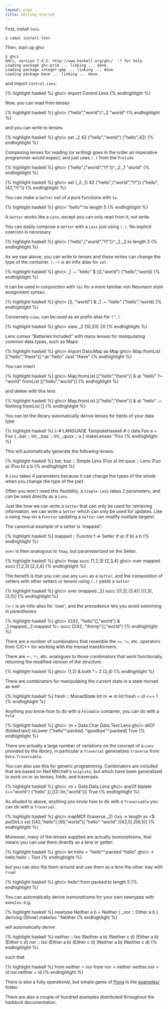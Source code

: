 ```yaml
---
layout: page
title: Getting Started
---
```


First, install `lens`.

    $ cabal install lens

Then, start up ghci

    $ ghci
    GHCi, version 7.4.2: http://www.haskell.org/ghc/  :? for help
    Loading package ghc-prim ... linking ... done.
    Loading package integer-gmp ... linking ... done.
    Loading package base ... linking ... done.

and import `Control.Lens`.

{% highlight haskell %}
ghci> import Control.Lens
{% endhighlight %}

Now, you can read from lenses

{% highlight haskell %}
ghci> ("hello","world")^._2
"world"
{% endhighlight %}

and you can write to lenses.

{% highlight haskell %}
ghci> set _2 42 ("hello","world")
("hello",42)
{% endhighlight %}

Composing lenses for reading (or writing) goes in the order an imperative programmer would expect, and just uses `(.)` from the `Prelude`.

{% highlight haskell %}
ghci> ("hello",("world","!!!"))^._2._1
"world"
{% endhighlight %}

{% highlight haskell %}
ghci> set (_2._1) 42 ("hello",("world","!!!"))
("hello",(42,"!!!"))
{% endhighlight %}

You can make a `Getter` out of a pure functions with `to`.

{% highlight haskell %}
ghci> "hello"^.to length
5
{% endhighlight %}

A `Getter` works like a `Lens`, except you can only read from it, not write.

You can easily compose a `Getter` with a `Lens` just using `(.)`. No explicit coercion is necessary.

{% highlight haskell %}
ghci> ("hello",("world","!!!"))^._2._2.to length
3
{% endhighlight %}

As we saw above, you can write to lenses and these writes can change the type of the container. `(.~)` is an infix alias for `set`.

{% highlight haskell %}
ghci> _1 .~ "hello" $ ((),"world")
("hello","world)
{% endhighlight %}

It can be used in conjunction with `(&)` for a more familiar von Neumann style assignment syntax:

{% highlight haskell %}
ghci> ((), "world") & _1 .~ "hello"
("hello","world)
{% endhighlight %}

Conversely `view`, can be used as an prefix alias for `(^.)`.

{% highlight haskell %}
ghci> view _2 (10,20)
20
{% endhighlight %}

Lens comes "Batteries Included" with many lenses for manipulating common data types, such as Maps:

{% highlight haskell %}
ghci> import Data.Map as Map
ghci> Map.fromList [("hello","there")] ^.at "hello"
Just "there"
{% endhighlight %}

You can insert

{% highlight haskell %}
ghci> Map.fromList [("hello","there")] & at "hello" ?~ "world"
fromList [("hello","world")]
{% endhighlight %}

and delete with this lens

{% highlight haskell %}
ghci> Map.fromList [("hello","there")] & at "hello" .~ Nothing
fromList []
{% endhighlight %}

You can let the library automatically derive lenses for fields of your data type

{% highlight haskell %}
{-# LANGUAGE TemplateHaskell #-}
data Foo a = Foo { _bar :: Int, _baz :: Int, _quux :: a }
makeLenses ''Foo
{% endhighlight %}

This will automatically generate the following lenses:

{% highlight haskell %}
bar, baz :: Simple Lens (Foo a) Int
quux :: Lens (Foo a) (Foo b) a b
{% endhighlight %}

A `Lens` takes 4 parameters because it can change the types of the whole when you change the type of the part.

Often you won't need this flexibility, a `Simple Lens` takes 2 parameters, and can be used directly as a `Lens`.

Just like how we can write a `Getter` that can only be used for retrieving information, we can write a `Setter`
which can only be used for updates. Like a using `fmap` on a `Functor` updating a `Setter` can modify multiple
targets!

The canonical example of a setter is 'mapped':

{% highlight haskell %}
mapped :: Functor f => Setter (f a) (f b) a b
{% endhighlight %}

`over` is then analogous to `fmap`, but parameterized on the Setter.

{% highlight haskell %}
ghci> fmap succ [1,2,3]
[2,3,4]
ghci> over mapped succ [1,2,3]
[2,3,4]
{% endhighlight %}

The benefit is that you can use any `Lens` as a `Setter`, and the composition of setters with other setters or lenses using `(.)` yields
a `Setter`.

{% highlight haskell %}
ghci> over (mapped._2) succ [(1,2),(3,4)]
[(1,3),(3,5)]
{% endhighlight %}

`(%~)` is an infix alias for 'over', and the precedence lets you avoid swimming in parentheses:

{% highlight haskell %}
ghci> ([(42, "hello")],"world") & _1.mapped._2.mapped %~ succ
([(42, "ifmmp")],"world")
{% endhighlight %}

There are a number of combinators that resemble the `+=`, `*=`, etc. operators from C/C++ for working with the monad transformers.

There are `+~`, `*~`, etc. analogues to those combinators that work functionally, returning the modified version of the structure.

{% highlight haskell %}
ghci> (1,2) & both *~ 2
(2,4)
{% endhighlight %}

There are combinators for manipulating the current state in a state monad as well

{% highlight haskell %}
fresh :: MonadState Int m => m Int
fresh = id <+= 1
{% endhighlight %}

Anything you know how to do with a `Foldable` container, you can do with a `Fold`

{% highlight haskell %}
ghci> :m + Data.Char Data.Text.Lens
ghci> allOf (folded.text) isLower ["hello"^.packed, "goodbye"^.packed]
True
{% endhighlight %}

There are actually a large number of variations on the concept of a `Lens` provided by the library, in particular a `Traversal`
generalizes `traverse` from `Data.Traversable`.

You can also use this for generic programming. Combinators are included that are based on Neil Mitchell's `uniplate`, but which
have been generalized to work on or as lenses, folds, and traversals.

{% highlight haskell %}
ghci> :m + Data.Data.Lens
ghci> anyOf biplate (=="world") ("hello",(),[(2::Int,"world")])
True
{% endhighlight %}

As alluded to above, anything you know how to do with a `Traversable` you can do with a `Traversal`.

{% highlight haskell %}
ghci> mapMOf (traverse._2) (\xs -> length xs <$ putStrLn xs) [(42,"hello"),(56,"world")]
"hello"
"world"
[(42,5),(56,5)]
{% endhighlight %}

Moreover, many of the lenses supplied are actually isomorphisms, that means you can use them directly as a lens or getter:

{% highlight haskell %}
ghci> let hello = "hello"^.packed
"hello"
ghci> :t hello
hello :: Text
{% endhighlight %}

but you can also flip them around and use them as a lens the other way with `from`!

{% highlight haskell %}
ghci> hello^.from packed.to length
5
{% endhighlight %}

You can automatically derive isomorphisms for your own newtypes with `makeIso`. e.g.

{% highlight haskell %}
newtype Neither a b = Neither { _nor :: Either a b } deriving (Show)
makeIso ''Neither
{% endhighlight %}

will automatically derive

{% highlight haskell %}
neither :: Iso (Neither a b) (Neither c d) (Either a b) (Either c d)
nor :: Iso (Either a b) (Either c d) (Neither a b) (Neither c d)
{% endhighlight %}

such that

{% highlight haskell %}
from neither = nor
from nor = neither
neither.nor = id
nor.neither = id
{% endhighlight %}

There is also a fully operational, but simple game of [Pong](https://github.com/ekmett/lens/blob/master/examples/Pong.hs) in the [examples/](https://github.com/ekmett/lens/blob/master/examples/) folder.

There are also a couple of hundred examples distributed throughout the haddock documentation.
